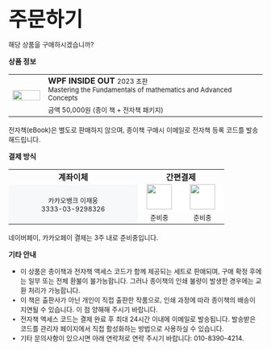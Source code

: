 <style>
@media (min-width: 640.98px) {
    .td1 {
        width: auto;
    }
  .td2
  {
    
  }
}

@media (min-width: 641px) {
    .td1 {
      width: 14%;
    }
  .td2
  {
    width: 86%;
  }
}
</style>

<span style="font-size:40px; font-weight: bold">주문하기</span>

<font style="font-size: 13px;">해당 상품을 구매하시겠습니까?</font>  


**상품 정보**

<table style="width: auto; display: block">
  <tr>
    <td rowspan="2" class="td1"><img src="https://user-images.githubusercontent.com/52397976/233358306-4c2aeda8-f5c0-41c3-9de3-28b29f11b4cd.png" style="max-width: 100px; width:100%"/></td>
    <td class="td2">
      <font style="font-weight: bold">WPF INSIDE OUT</font> <font style="font-size: 13px;">2023 초판</font>
      <br/>
      <font style="font-size: 13px;">Mastering the Fundamentals of mathematics and Advanced Concepts</font>      
    </td>
  </tr>
  <tr>
    <td>
      <font style="font-size: 13px">금액 50,000원 (종이 책 + 전자책 패키지)</font>
    </td>
  </tr>
</table>
<font style="font-size: 13px;">전자책(eBook)은 별도로 판매하지 않으며, 종이책 구매시 이메일로 전자책 등록 코드를 발송해드립니다.</font>  

<p/>

**결제 방식**
<table style="width: auto;
display: block;">
  <tr>
    <td style="text-align: center; font-weight: bold;bakground-color: #f6f8fa; width: 60%">계좌이체</td>
    <td colspan="2" style="text-align: center; font-weight: bold;bakground-color: #f6f8fa; width: 155px">간편결제</td>
    
  </tr>
  <tr style="background-color: #ffffff">
    <td rowspan="2" style="text-align: center; background-color: #f6f8fa">
      <font style="font-size: 13px;">카카오뱅크 이재웅</font>
      <br/>
      <font style="font-size: 13px;">3333-03-9298326</font>
    </td>
    <td style="text-align: center"><font style="font-size: 13px;"><img src="https://user-images.githubusercontent.com/52397976/233457054-7dc9dacc-2032-46eb-a56e-57f755d7a944.png" style="width:50px; margin-top: -3px"/></font></td>
    <td style="text-align: center"><font style="font-size: 13px;"><img src="https://user-images.githubusercontent.com/52397976/233456541-46f53954-e73b-4028-a118-33d910703027.png" style="width:50px; margin-top: -3px"/></font></td>
  </tr>
  <tr>
    <td style="text-align: center"><font style="font-size: 13px;"><font style="font-size: 13px;">준비중</font></td>
    <td style="text-align: center"><font style="font-size: 13px;"><font style="font-size: 13px;">준비중</font></td>
  </tr>
</table>
<font style="font-size: 13px;">네이버페이, 카카오페이 결제는 3주 내로 준비중입니다.</font>  

<p/>

**기타 안내**

- <font style="font-size: 13px">이 상품은 종이책과 전자책 액세스 코드가 함께 제공되는 세트로 판매되며, 구매 확정 후에는 일부 또는 전체 환불이 불가능합니다. 그러나 종이책의 인쇄 불량이 발생한 경우에는 교환 처리가 가능합니다.</span>
- <font style="font-size: 13px">이 책은 출판사가 아닌 개인이 직접 출판한 작품으로, 인쇄 과정에 따라 종이책의 배송이 지연될 수 있습니다. 이 점 양해해 주시기 바랍니다.</font>
- <font style="font-size: 13px">전자책 액세스 코드는 결제 완료 후 최대 24시간 이내에 이메일로 발송됩니다. 발송받은 코드를 관리자 페이지에서 직접 활성화하는 방법으로 사용하실 수 있습니다.</font>
- <font style="font-size: 13px">기타 문의사항이 있으시면 아래 연락처로 연락 주시기 바랍니다: 010-8390-4214.</font>



